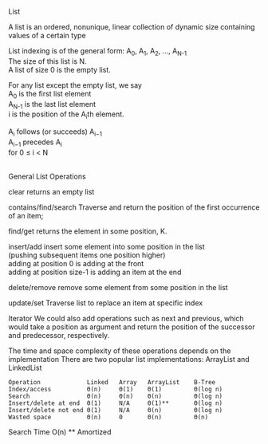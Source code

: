 List

A list is an ordered, nonunique, linear collection of dynamic size containing values of a certain type

List indexing is of the general form: A<sub>0</sub>, A<sub>1</sub>, A<sub>2</sub>, ..., A<sub>N-1</sub><br/>
The size of this list is N.<br/>
A list of size 0 is the empty list.<br/>

For any list except the empty list, we say<br/>
A<sub>0</sub> is the first list element<br/>
A<sub>N-1</sub> is the last list element<br/>
i is the position of the A<sub>i</sub>th element.<br/>

A<sub>i</sub> follows (or succeeds) A<sub>i−1</sub>     
A<sub>i−1</sub> precedes A<sub>i</sub>        
for 0 ≤ i < N
<br/><br/>

General List Operations<br/>

clear                 returns an empty list

contains/find/search  Traverse and return the position of the first occurrence of an item;

find/get              returns the element in some position, K.

insert/add            insert some element into some position in the list<br/>
(pushing subsequent items one position higher)<br/>
  adding at position 0 is adding at the front<br/>
  adding at position size-1 is adding an item at the end<br/>

delete/remove         remove some element from some position in the list

update/set            Traverse list to replace an item at specific index

Iterator
We could also add operations such as next and previous, which would take a position as argument and return the position of the successor and predecessor, respectively.

The time and space complexity of these operations depends on the implementation
There are two popular list implementations: ArrayList and LinkedList

    Operation             Linked   Array   ArrayList    B-Tree
    Index/access          Θ(n)     Θ(1)    Θ(1)         Θ(log n)
    Search                Θ(n)     Θ(n)    Θ(n)         Θ(log n)
    Insert/delete at end  Θ(1)     N/A     Θ(1)**       Θ(log n)
    Insert/delete not end Θ(1)     N/A     Θ(n)         Θ(log n)
    Wasted space          Θ(n)     0       Θ(n)         Θ(n)

Search Time O(n)
** Amortized
